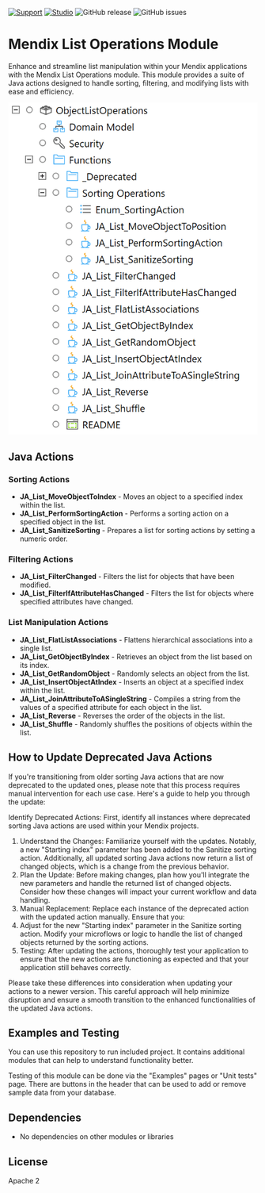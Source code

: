[![Support](https://img.shields.io/badge/Support-Community%20(no%20active%20support)-orange.svg)](https://docs.mendix.com/appstore/overview/#432-community-supplied-content)
[![Studio](https://img.shields.io/badge/Studio%20version-8.18.1%2B-blue.svg)](https://marketplace.mendix.com/link/studiopro/)
![GitHub release](https://img.shields.io/github/release/mendixlabs/mendix-list-operations-module)
![GitHub issues](https://img.shields.io/github/issues/mendixlabs/mendix-list-operations-module)

# Mendix List Operations Module

Enhance and streamline list manipulation within your Mendix applications with the Mendix List Operations module. This module provides a suite of Java actions designed to handle sorting, filtering, and modifying lists with ease and efficiency.

![screenshot](assets/ListOperationsIndex.png)

## Java Actions

### Sorting Actions

- **JA_List_MoveObjectToIndex** - Moves an object to a specified index within the list.
- **JA_List_PerformSortingAction** - Performs a sorting action on a specified object in the list.
- **JA_List_SanitizeSorting** - Prepares a list for sorting actions by setting a numeric order.

### Filtering Actions

- **JA_List_FilterChanged** - Filters the list for objects that have been modified.
- **JA_List_FilterIfAttributeHasChanged** - Filters the list for objects where specified attributes have changed.

### List Manipulation Actions

- **JA_List_FlatListAssociations** - Flattens hierarchical associations into a single list.
- **JA_List_GetObjectByIndex** - Retrieves an object from the list based on its index.
- **JA_List_GetRandomObject** - Randomly selects an object from the list.
- **JA_List_InsertObjectAtIndex** - Inserts an object at a specified index within the list.
- **JA_List_JoinAttributeToASingleString** - Compiles a string from the values of a specified attribute for each object in the list.
- **JA_List_Reverse** - Reverses the order of the objects in the list.
- **JA_List_Shuffle** - Randomly shuffles the positions of objects within the list.


## How to Update Deprecated Java Actions

If you're transitioning from older sorting Java actions that are now deprecated to the updated ones, please note that this process requires manual intervention for each use case. Here's a guide to help you through the update:

Identify Deprecated Actions: First, identify all instances where deprecated sorting Java actions are used within your Mendix projects.

1. Understand the Changes: Familiarize yourself with the updates. Notably, a new "Starting index" parameter has been added to the Sanitize sorting action. Additionally, all updated sorting Java actions now return a list of changed objects, which is a change from the previous behavior.
2. Plan the Update: Before making changes, plan how you'll integrate the new parameters and handle the returned list of changed objects. Consider how these changes will impact your current workflow and data handling.
3. Manual Replacement: Replace each instance of the deprecated action with the updated action manually. Ensure that you:
4. Adjust for the new "Starting index" parameter in the Sanitize sorting action.
   Modify your microflows or logic to handle the list of changed objects returned by the sorting actions.
5. Testing: After updating the actions, thoroughly test your application to ensure that the new actions are functioning as expected and that your application still behaves correctly.

Please take these differences into consideration when updating your actions to a newer version. This careful approach will help minimize disruption and ensure a smooth transition to the enhanced functionalities of the updated Java actions.

## Examples and Testing

You can use this repository to run included project. It contains additional modules that can help to understand functionality better.

Testing of this module can be done via the "Examples" pages or "Unit tests" page. There are buttons in the header that can be used to add or remove sample data from your database.

## Dependencies

- No dependencies on other modules or libraries

## License

Apache 2
